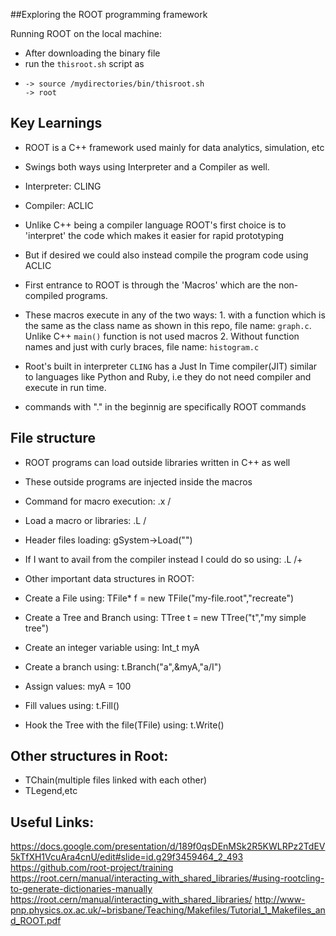 ##Exploring the ROOT programming framework

Running ROOT on the local machine:
- After downloading the binary file
- run the `thisroot.sh` script as
-
      -> source /mydirectories/bin/thisroot.sh
      -> root

## Key Learnings

- ROOT is a C++ framework used mainly for data analytics, simulation, etc
- Swings both ways using Interpreter and a Compiler as well.

- Interpreter: CLING
- Compiler: ACLIC

- Unlike C++ being a compiler language ROOT's first choice is to 'interpret' the code which makes it easier for rapid prototyping
- But if desired we could also instead compile the program code using ACLIC

- First entrance to ROOT is through the 'Macros' which are the non-compiled programs.
- These macros execute in any of the two ways:
      1. with a function which is the same as the class name as shown in this repo, file name: `graph.c`. Unlike C++ `main()` function is not used macros
      2. Without function names and just with curly braces, file name: `histogram.c`
      
- Root's built in interpreter `CLING` has a Just In Time compiler(JIT) similar to languages like Python and Ruby, i.e they do not need compiler and execute in run time.
- commands with "." in the beginnig are specifically ROOT commands

## File structure

- ROOT programs can load outside libraries written in C++ as well
- These outside programs are injected inside the macros

- Command for macro execution: .x <my-absolute-path>/<macro-name>
- Load a macro or libraries: .L <my-absolute-path>/<file-name>
- Header files loading: gSystem->Load("<file-name>")

- If I want to avail from the compiler instead I could do so using: .L <my-absolute-path>/<file-name>+

- Other important  data structures in ROOT:

- Create a File using: TFile* f = new TFile("my-file.root","recreate")
- Create a Tree and Branch using: TTree t = new TTree("t","my simple tree")
- Create an integer variable using: Int_t myA
- Create a branch using: t.Branch("a",&myA,"a/I")
- Assign values: myA = 100
- Fill values using: t.Fill()
- Hook the Tree with the file(TFile) using: t.Write()


## Other structures in Root:

- TChain(multiple files linked with each other)
- TLegend,etc


## Useful Links:
https://docs.google.com/presentation/d/189f0qsDEnMSk2R5KWLRPz2TdEV5kTfXH1VcuAra4cnU/edit#slide=id.g29f3459464_2_493
https://github.com/root-project/training
https://root.cern/manual/interacting_with_shared_libraries/#using-rootcling-to-generate-dictionaries-manually
https://root.cern/manual/interacting_with_shared_libraries/
http://www-pnp.physics.ox.ac.uk/~brisbane/Teaching/Makefiles/Tutorial_1_Makefiles_and_ROOT.pdf
